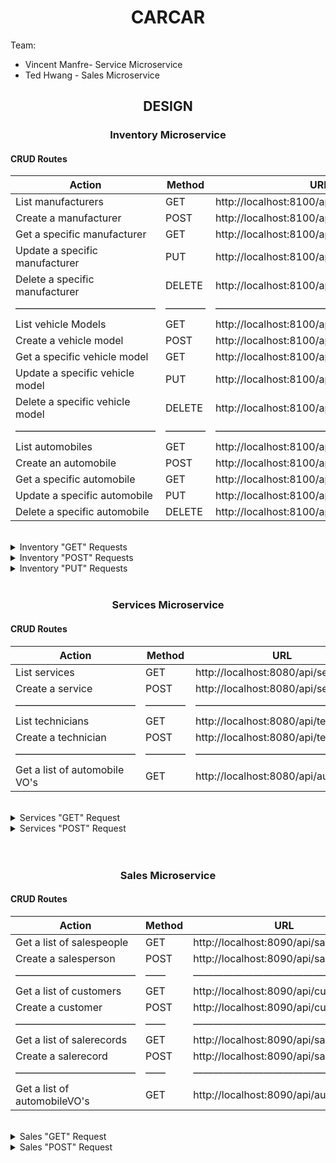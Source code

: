 <h1 style="text-align: center;">CARCAR</h1>

Team:
* Vincent Manfre- Service Microservice
* Ted Hwang - Sales Microservice

<h2 style="text-align: center;">DESIGN</h2>

<h3 style="text-align:center;">Inventory Microservice</h3>

<h4>CRUD Routes</h4>

| Action | Method | URL |
| --- | --- | --- |
| List manufacturers | GET | http://localhost:8100/api/manufacturers/ |
| Create a manufacturer | POST | http://localhost:8100/api/manufacturers/ |
| Get a specific manufacturer | GET | http://localhost:8100/api/manufacturers/:id/ |
| Update a specific manufacturer | PUT | http://localhost:8100/api/manufacturers/:id/ |
| Delete a specific manufacturer | DELETE | http://localhost:8100/api/manufacturers/:id/
| ——————————————  | ————  | ———————————————————— |
| List vehicle Models | GET | http://localhost:8100/api/models/ |
| Create a vehicle model | POST | http://localhost:8100/api/models/ |
| Get a specific vehicle model | GET | 	http://localhost:8100/api/models/:id/ |
| Update a specific vehicle model | PUT | http://localhost:8100/api/models/:id/ |
| Delete a specific vehicle model | DELETE | http://localhost:8100/api/models/:id/
| ——————————————  | ————  | ———————————————————— |
| List automobiles | GET | http://localhost:8100/api/automobiles/|
| Create an automobile | POST | http://localhost:8100/api/automobiles/ |
| Get a specific automobile | GET | http://localhost:8100/api/automobiles/:vin/ |
| Update a specific automobile | PUT | http://localhost:8100/api/automobiles/:vin/ |
| Delete a specific automobile | DELETE | http://localhost:8100/api/automobiles/:vin/ |

<br />

<details>
    <summary>Inventory "GET" Requests</summary>
<br>
<h4>List Manufacturers</h4>

    {
        "manufacturers": [
            {
                "href": "/api/manufacturers/1/",
                "id": 1,
                "name": "Toyota"
            },
            {
                "href": "/api/manufacturers/2/",
                "id": 2,
                "name": "Hyundai"
            },
            {
                "href": "/api/manufacturers/3/",
                "id": 3,
                "name": "Audi"
            },
        ]
    }

<h4>Get a specific manufacturer</h4>

    {
	"href": "/api/manufacturers/1/",
	"id": 1,
	"name": "Toyota"
    }

<h4>List vehicle models</h4>

    {
        "models": [
            {
                "href": "/api/models/1/",
                "id": 1,
                "name": "Prius ",
                "picture_url": "https://media.ed.edmunds-media.com/toyota/prius/2019/ot/2019_toyota_prius_actf34_ot_100819_717.jpg",
                "manufacturer": {
                    "href": "/api/manufacturers/1/",
                    "id": 1,
                    "name": "Toyota"
                }
            },
            {
                "href": "/api/models/2/",
                "id": 2,
                "name": "Camry",
                "picture_url": "https://cdn.motor1.com/images/mgl/eooKq8/s1/2023-toyota-camry-hybrid-nightshade-special-edition.jpg",
                "manufacturer": {
                    "href": "/api/manufacturers/1/",
                    "id": 1,
                    "name": "Toyota"
                }
            },
            {
                "href": "/api/models/3/",
                "id": 3,
                "name": "CHR",
                "picture_url": "https://www.ihwanburhan.com/wp-content/uploads/2021/03/2023-Toyota-CHR-Exterior-1024x498.png",
                "manufacturer": {
                    "href": "/api/manufacturers/1/",
                    "id": 1,
                    "name": "Toyota"
                }
            },
        ]
    }

<h4>Get a specific vehicle model</h4>

    {
        "href": "/api/models/1/",
        "id": 1,
        "name": "Prius ",
        "picture_url": "https://media.ed.edmunds-media.com/toyota/prius/2019/ot/2019_toyota_prius_actf34_ot_100819_717.jpg",
        "manufacturer": {
            "href": "/api/manufacturers/1/",
            "id": 1,
            "name": "Toyota"
        }
    }

<h4>List automobiles</h4>

    {
        "autos": [
            {
                "href": "/api/automobiles/1G1AF1F57A7194000/",
                "id": 1,
                "color": "White",
                "year": 2022,
                "vin": "1G1AF1F57A7194000",
                "model": {
                    "href": "/api/models/1/",
                    "id": 1,
                    "name": "Prius ",
                    "picture_url": "https://media.ed.edmunds-media.com/toyota/prius/2019/ot/2019_toyota_prius_actf34_ot_100819_717.jpg",
                    "manufacturer": {
                        "href": "/api/manufacturers/1/",
                        "id": 1,
                        "name": "Toyota"
                    }
                }
            },
            {
                "href": "/api/automobiles/1G1AF1F57A7194001/",
                "id": 2,
                "color": "Yellow",
                "year": 2022,
                "vin": "1G1AF1F57A7194001",
                "model": {
                    "href": "/api/models/2/",
                    "id": 2,
                    "name": "Camry",
                    "picture_url": "https://cdn.motor1.com/images/mgl/eooKq8/s1/2023-toyota-camry-hybrid-nightshade-special-edition.jpg",
                    "manufacturer": {
                        "href": "/api/manufacturers/1/",
                        "id": 1,
                        "name": "Toyota"
                    }
                }
            },
        ]
    }

<h4>Get a specific automobile</h4>

    {
        "href": "/api/automobiles/1G1AF1F57A7194000/",
        "id": 1,
        "color": "White",
        "year": 2022,
        "vin": "1G1AF1F57A7194000",
        "model": {
            "href": "/api/models/1/",
            "id": 1,
            "name": "Prius ",
            "picture_url": "https://media.ed.edmunds-media.com/toyota/prius/2019/ot/2019_toyota_prius_actf34_ot_100819_717.jpg",
            "manufacturer": {
                "href": "/api/manufacturers/1/",
                "id": 1,
                "name": "Toyota"
            }
        }
    }

</details>

<details>
    <summary>Inventory "POST" Requests</summary>
<br>
<h4>Create a manufacturer</h4>
<h5>JSON Body</h5>

    {
        "name": "BMW"
    }

<h5>JSON Response</h5>

    {
        "href": "/api/manufacturers/5/",
        "id": 5,
        "name": "BMW"
    }

<h4>Create a specific vehicle model</h5>
<h5>JSON Body</h5>

    {
        "name": "Prius Prime",
        "picture_url": "https://autonxt.net/wp-content/uploads/2016/10/autocontentexp.comwp-contentuploads2016102017-Toyota-Prius-Prime-OEM27-915e717b507cb0c0b170c8e37fa3b0f439c22db1.jpg",
        "manufacturer_id": 2
    }

<h5>JSON Response</h5>

    {
        "href": "/api/models/1/",
        "id": 1,
        "name": "Prius Prime",
        "picture_url": "https://autonxt.net/wp-content/uploads/2016/10/autocontentexp.comwp-contentuploads2016102017-Toyota-Prius-Prime-OEM27-915e717b507cb0c0b170c8e37fa3b0f439c22db1.jpg",
        "manufacturer": {
            "href": "/api/manufacturers/2/",
            "id": 2,
            "name": "Toyota"
        }
    }

<h4>Create an automobile</h5>
<h5>JSON Body</h5>

    {
        "color": "White",
        "year": 2022,
        "vin": "1C3CC5FB2AN12024",
        "model_id": 1
    }

<h5>JSON Response</h5>

    {
        "href": "/api/automobiles/1C3CC5FB2AN12024/",
        "id": 38,
        "color": "White",
        "year": 2022,
        "vin": "1C3CC5FB2AN12024",
        "model": {
            "href": "/api/models/1/",
            "id": 1,
            "name": "Prius Prime",
            "picture_url": "https://autonxt.net/wp-content/uploads/2016/10/autocontentexp.comwp-contentuploads2016102017-Toyota-Prius-Prime-OEM27-915e717b507cb0c0b170c8e37fa3b0f439c22db1.jpg",
            "manufacturer": {
                "href": "/api/manufacturers/2/",
                "id": 2,
                "name": "Toyota"
            }
        }
    }
</details>

<details>
    <summary>Inventory "PUT" Requests</summary>
<br>
<h4>Update a specific manufacturer</h4>
<h5>JSON Body</h5>

    {
        "name": "Chrysler"
    }

<h5>JSON Response</h5>

    {
        "href": "/api/manufacturers/1/",
        "id": 1,
        "name": "Chrysler"
    }

<h4>Update a specific vehicle model</h4>
<h5>JSON Body</h5>

    {
        "name": "Sebring",
        "picture_url": "https://upload.wikimedia.org/wikipedia/commons/thumb/7/71/Chrysler_Sebring_front_20090302.jpg/320px-Chrysler_Sebring_front_20090302.jpg"
    }

<h5>JSON Response</h5>

    {
        "href": "/api/models/1/",
        "id": 1,
        "name": "Sebring",
        "picture_url": "https://upload.wikimedia.org/wikipedia/commons/thumb/7/71/Chrysler_Sebring_front_20090302.jpg/320px-Chrysler_Sebring_front_20090302.jpg",
        "manufacturer": {
            "href": "/api/manufacturers/1/",
            "id": 1,
            "name": "Daimler-Chrysler"
        }
    }

<h4>Update a specific automobile</h4>
<h5>JSON Body</h5>

    {
        "color": "white",
        "year": 2022
    }

<h5>JSON Response</h5>

    {
        "href": "/api/automobiles/1G1AF1F57A7194000/",
        "id": 1,
        "color": "white",
        "year": "2022",
        "vin": "1G1AF1F57A7194000",
        "model": {
            "href": "/api/models/1/",
            "id": 1,
            "name": "Prius ",
            "picture_url": "https://media.ed.edmunds-media.com/toyota/prius/2019/ot/2019_toyota_prius_actf34_ot_100819_717.jpg",
            "manufacturer": {
                "href": "/api/manufacturers/1/",
                "id": 1,
                "name": "Toyota"
            }
        }
    }

</details>

<br />

<h3 style="text-align:center;">Services Microservice</h3>

<h4>CRUD Routes</h4>

| Action | Method | URL |
| --- | --- | --- |
| List services | GET | http://localhost:8080/api/services |
| Create a service | POST | http://localhost:8080/api/services/ |
| ————————————  | ————  | ———————————————— |
| List technicians | GET | http://localhost:8080/api/technician/ |
| Create a technician | POST | http://localhost:8080/api/technician/ |
| ———————————— | ————  | ———————————————— |
| Get a list of automobile VO's | GET | http://localhost:8080/api/autos/ |

<br />

<details>
    <summary>Services "GET" Request</summary>
<br>

<h4>List services</h4>

    {
        "Appointments": [
            {
                "vin": "1G1AF1F57A7194000",
                "owner_name": "Bill Horst",
                "reason": "Car Broke Down",
                "date": "2023-03-17T02:29:00+00:00",
                "time": "2023-03-17T02:29:00+00:00",
                "technician": {
                    "name": "Josh Elder",
                    "employee_number": 12312,
                    "id": 1
                },
                "cancelled": true,
                "completed": false,
                "id": 1
            }
        ]
    }

<h4>List technicians</h4>

    {
        "Technicians": [
            {
                "name": "Josh Elder",
                "employee_number": 12312,
                "id": 1
            }
        ]
    }

<h4>Get a list of automobile value objects</h4>

    {
        "automobiles": [
            {
                "color": "White",
                "year": 2022,
                "vin": "1G1AF1F57A7194000",
                "import_href": "/api/automobiles/1G1AF1F57A7194000/"
            },
            {
                "color": "Yellow",
                "year": 2022,
                "vin": "1G1AF1F57A7194001",
                "import_href": "/api/automobiles/1G1AF1F57A7194001/"
            },
            {
                "color": "Red",
                "year": 2022,
                "vin": "1G1AF1F57A7194003",
                "import_href": "/api/automobiles/1G1AF1F57A7194003/"
            },
        ]
    }



</details>

<details>
    <summary>Services "POST" Request</summary>
<br>

<h4>Create a service</h4>
<h5>JSON Body</h5>

    {
        "vin": "1C3CC5FB2AN12023",
        "owner_name": "Bill Horst",
        "reason": "Oil Change",
        "date": "2010-12-01 08:15",
        "time": "2010-12-01 08:15",
        "technician": 1
    }

<h5>JSON Response</h5>

    {
        "vin": "1C3CC5FB2AN12023",
        "owner_name": "Bill Horst",
        "reason": "Oil Change",
        "date": "2010-12-01 08:15",
        "time": "2010-12-01 08:15",
        "technician": {
            "name": "Josh Elder",
            "employee_number": 12312,
            "id": 1
        },
        "cancelled": false,
        "completed": false,
        "id": 2
    }

<h4>Create technician</h4>
<h5>JSON Body</h5>

    {
        "name": "Ted",
        "employee_number": 1231
    }

<h5>JSON Response</h5>

    {
        "name": "Ted",
        "employee_number": 1231
    }

</details>

<br />
<br />

<h3 style="text-align:center;">Sales Microservice</h3>

<h4>CRUD Routes</h4>

| Action | Method | URL |
| --- | --- | --- |
| Get a list of salespeople | GET | http://localhost:8090/api/salesperson |
| Create a salesperson | POST | http://localhost:8090/api/salesperson/ |
| ———————————— | ——  | ————————————————— |
| Get a list of customers | GET | http://localhost:8090/api/customers |
| Create a customer | POST | http://localhost:8090/api/customers/ |
| ———————————— | ——  | ————————————————— |
| Get a list of salerecords | GET | http://localhost:8090/api/salerecords/ |
| Create a salerecord | POST | http://localhost:8090/api/salerecords/ |
| ———————————— | ——  | ————————————————— |
| Get a list of automobileVO's | GET | http://localhost:8090/api/automobiles |

<br />

<details>
    <summary>Sales "GET" Request</summary>
<br>
<h4>Get a list of salespeople</h4>

    {
        "salesperson": [
            {
                "id": 1,
                "name": "Brandon Jang",
                "employee_number": 3444412
            },
            {
                "id": 2,
                "name": "Ted Hwang",
                "employee_number": 1231313
            }
        ]
    }

<h4>Get a list of customers</h4>

    {
        "customers": [
            {
                "id": 1,
                "name": "Bobby Oh",
                "address": "This is not a real address",
                "phone_number": "1234567891"
            },
            {
                "id": 2,
                "name": "Andrew Neeme",
                "address": "This is not a real address",
                "phone_number": "1234567890"
            },
        ]
    }

<h4>Get a list of salerecords</h4>

    {
        "Salerecords": [
            {
                "id": 1,
                "automobile": {
                    "vin": "1C3CC5FB2AN12014"
                },
                "salesperson": {
                    "id": 1,
                    "name": "Ted Hwang",
                    "employee_number": 123456
                },
                "customer": {
                    "id": 1,
                    "name": "Bobby Oh",
                    "address": "This is not a real address",
                    "phone_number": "1234567891"
                },
                "sales_price": 28000
            },
            {
                "id": 2,
                "automobile": {
                    "vin": "1C3CC5FB2AN12015"
                },
                "salesperson": {
                    "id": 2,
                    "name": "Billy Jr",
                    "employee_number": 308550
                },
                "customer": {
                    "id": 1,
                    "name": "Bobby Oh",
                    "address": "This is not a real address",
                    "phone_number": "1234567891"
                },
                "sales_price": 28000
            },
        ]
    }

<h4>Get a list of automobile value objects</h4>

    {
        "automobileVOs": [
            {
                "vin": "1G1AF1F57A7194001"
            },
            {
                "vin": "1G1AF1F57A7194003"
            },
        ]
    }

</details>

<details>
    <summary>Sales "POST" Request</summary>
<br>
<h4>Create a salesperson</h4>
<h5>JSON Body</h5>

    {
        "name": "Ted Hwang",
        "employee_number": 1231313
    }

<h5>JSON Response</h5>

    {
        "id": 2,
        "name": "Ted Hwang",
        "employee_number": 1231313
    }

<h4>Create a customer</h4>
<h5>JSON Body</h5>

    {
        "name": "Rock Rock",
        "address": "Fake",
        "phone_number": 1230001234
    }

<h5>JSON Response</h5>

    {
        "id": 1,
        "name": "Rock Rock",
        "address": "Fake",
        "phone_number": 1230001234
    }

<h4>Create a salerecord</h4>
<h5>JSON Body</h5>

    {
        "automobile": "1G1AF1F57A7194000",
        "salesperson": 1,
        "customer": 1,
        "sales_price": 28000
    }

<h5>JSON Response</h5>

    {
        "id": 1,
        "automobile": {
            "vin": "1G1AF1F57A7194000"
        },
        "salesperson": {
            "id": 1,
            "name": "Brandon Jang",
            "employee_number": 3444412
        },
        "customer": {
            "id": 1,
            "name": "Rock Rock",
            "address": "Fake",
            "phone_number": "1230001234"
        },
        "sales_price": 28000
    }

</details>
